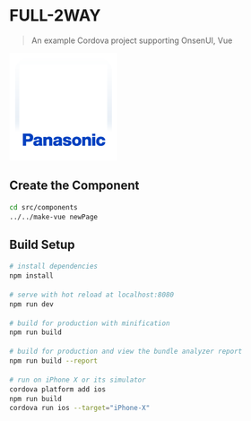 # FULL-2WAY

> An example Cordova project supporting OnsenUI, Vue

![Screenshot](res/android/xxxhdpi.png)

## Create the Component
```bash
cd src/components
../../make-vue newPage
```

## Build Setup

``` bash
# install dependencies
npm install

# serve with hot reload at localhost:8080
npm run dev

# build for production with minification
npm run build

# build for production and view the bundle analyzer report
npm run build --report

# run on iPhone X or its simulator
cordova platform add ios
npm run build
cordova run ios --target="iPhone-X"
```

